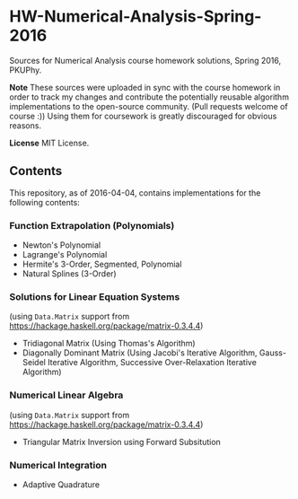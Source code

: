 # HW-Numerical-Analysis-Spring-2016
Sources for Numerical Analysis course homework solutions, Spring 2016, PKUPhy.

**Note** These sources were uploaded in sync with the course homework in order to track my changes and contribute the potentially reusable algorithm implementations to the open-source community. (Pull requests welcome of course :)) Using them for coursework is greatly discouraged for obvious reasons.

**License** MIT License.

## Contents
This repository, as of 2016-04-04, contains implementations for the following contents:

### Function Extrapolation (Polynomials)
* Newton's Polynomial
* Lagrange's Polynomial
* Hermite's 3-Order, Segmented, Polynomial
* Natural Splines (3-Order)

### Solutions for Linear Equation Systems
(using `Data.Matrix` support from https://hackage.haskell.org/package/matrix-0.3.4.4)
* Tridiagonal Matrix (Using Thomas's Algorithm)
* Diagonally Dominant Matrix (Using Jacobi's Iterative Algorithm, Gauss-Seidel Iterative Algorithm, Successive Over-Relaxation Iterative Algorithm)

### Numerical Linear Algebra
(using `Data.Matrix` support from https://hackage.haskell.org/package/matrix-0.3.4.4)
* Triangular Matrix Inversion using Forward Subsitution

### Numerical Integration
* Adaptive Quadrature